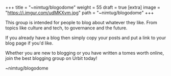 
+++
title = "~nimtug/blogodome"
weight = 55
draft = true
[extra]
image = "https://i.imgur.com/udMKXvm.jpg"
path = "~nimtug/blogodome"
+++


This group is intended for people to blog about whatever they like. From topics like culture and tech, to governance and the future. 

If you already have a blog then simply copy your posts and put a link to your blog page if you'd like. 

Whether you are new to blogging or you have written a tomes worth online, join the best blogging group on Urbit today!

~nimtug/blogodome
